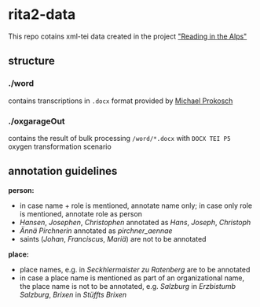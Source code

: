 # rita2-data

This repo cotains xml-tei data created in the project ["Reading in the Alps"](https://www.oeaw.ac.at/acdh/projects/rita/)

## structure

### ./word

contains transcriptions in `.docx` format provided by [Michael Prokosch](https://github.com/orgs/reading-in-the-alps/people/mprokosch)

### ./oxgarageOut

contains the result of bulk processing `/word/*.docx` with `DOCX TEI P5` oxygen transformation scenario

## annotation guidelines

**person:**

* in case name + role is mentioned, annotate name only; in case only role is mentioned, annotate role as person
* *Hansen*, *Josephen*, *Christophen* annotated as *Hans*, *Joseph*, *Christoph*
* *Ännä Pirchnerin* annotated as *pirchner_aennae*
* saints (*Johan*, *Franciscus*, *Mariä*) are not to be annotated

**place:** 

* place names, e.g. in *Seckhlermaister zu Ratenberg* are to be annotated
* in case a place name is mentioned as part of an organizational name, the place name is not to be annotated, e.g. *Salzburg* in *Erzbistumb Salzburg*, *Brixen* in *Stüffts Brixen*